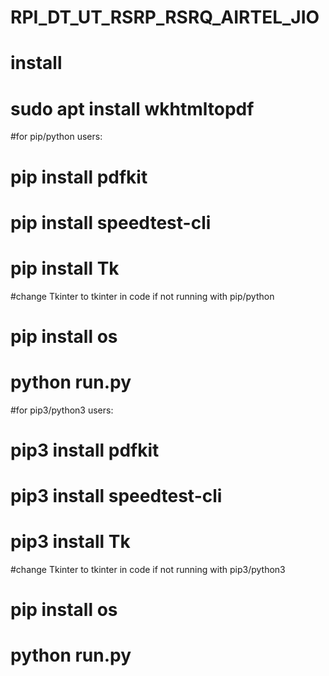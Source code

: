 # RPI_DT_UT_RSRP_RSRQ_AIRTEL_JIO

# install
# sudo apt install wkhtmltopdf
#for pip/python users:
# pip install pdfkit
# pip install speedtest-cli
# pip install Tk
  #change Tkinter to tkinter in code if not running with pip/python
# pip install os
# python run.py

#for pip3/python3 users:
# pip3 install pdfkit
# pip3 install speedtest-cli
# pip3 install Tk
  #change Tkinter to tkinter in code if not running with pip3/python3
# pip install os
# python run.py
